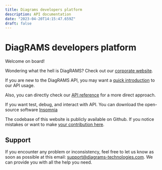 ```yaml
---
title: Diagrams developers platform
description: API documentation
date: "2023-04-20T14:15:47.659Z"
draft: false
---
```


# DiagRAMS developers platform

Welcome on board!

Wondering what the hell is DiagRAMS? Check out our [corporate website](https://diagrams-technologies.com/en/home/).

If you are new to the DiagRAMS API, you may want a [quick introduction](/authentication) to our API usage.

Also, you can directly check our [API reference](/api-reference) for a more direct approach.

If you want test, debug, and interact with API. You can download the open-source software [Insomnia](https://insomnia.rest/download)

The codebase of this website is publicly available on Github. If you notice mistakes or want to make [your contribution here](https://github.com/DiagRAMS-Technologies/api-docs).

## Support

If you encounter any problem or inconsistency, feel free to let us know as soon as possible at this email: [support@diagrams-technologies.com](mailto:support@diagrams-technologies.com?subject=Help%20on%20DiagRAMS%20API).
We can provide you with all the help you need.
